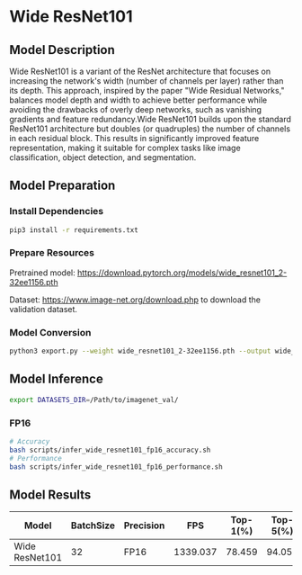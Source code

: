 # Wide ResNet101

## Model Description

Wide ResNet101 is a variant of the ResNet architecture that focuses on increasing the network's width (number of channels per layer) rather than its depth. This approach, inspired by the paper "Wide Residual Networks," balances model depth and width to achieve better performance while avoiding the drawbacks of overly deep networks, such as vanishing gradients and feature redundancy.Wide ResNet101 builds upon the standard ResNet101 architecture but doubles (or quadruples) the number of channels in each residual block. This results in significantly improved feature representation, making it suitable for complex tasks like image classification, object detection, and segmentation.

## Model Preparation

### Install Dependencies

```bash
pip3 install -r requirements.txt
```

### Prepare Resources

Pretrained model: <https://download.pytorch.org/models/wide_resnet101_2-32ee1156.pth>

Dataset: <https://www.image-net.org/download.php> to download the validation dataset.

### Model Conversion

```bash
python3 export.py --weight wide_resnet101_2-32ee1156.pth --output wide_resnet101.onnx
```

## Model Inference

```bash
export DATASETS_DIR=/Path/to/imagenet_val/
```

### FP16

```bash
# Accuracy
bash scripts/infer_wide_resnet101_fp16_accuracy.sh
# Performance
bash scripts/infer_wide_resnet101_fp16_performance.sh
```

## Model Results

| Model          | BatchSize | Precision | FPS      | Top-1(%) | Top-5(%) |
| -------------- | --------- | --------- | -------- | -------- | -------- |
| Wide ResNet101 | 32        | FP16      | 1339.037 | 78.459   | 94.052   |
